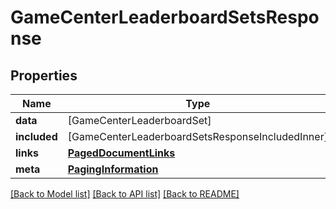 # GameCenterLeaderboardSetsResponse

## Properties
Name | Type | Description | Notes
------------ | ------------- | ------------- | -------------
**data** | [GameCenterLeaderboardSet] |  | 
**included** | [GameCenterLeaderboardSetsResponseIncludedInner] |  | [optional] 
**links** | [**PagedDocumentLinks**](PagedDocumentLinks.md) |  | 
**meta** | [**PagingInformation**](PagingInformation.md) |  | [optional] 

[[Back to Model list]](../README.md#documentation-for-models) [[Back to API list]](../README.md#documentation-for-api-endpoints) [[Back to README]](../README.md)


